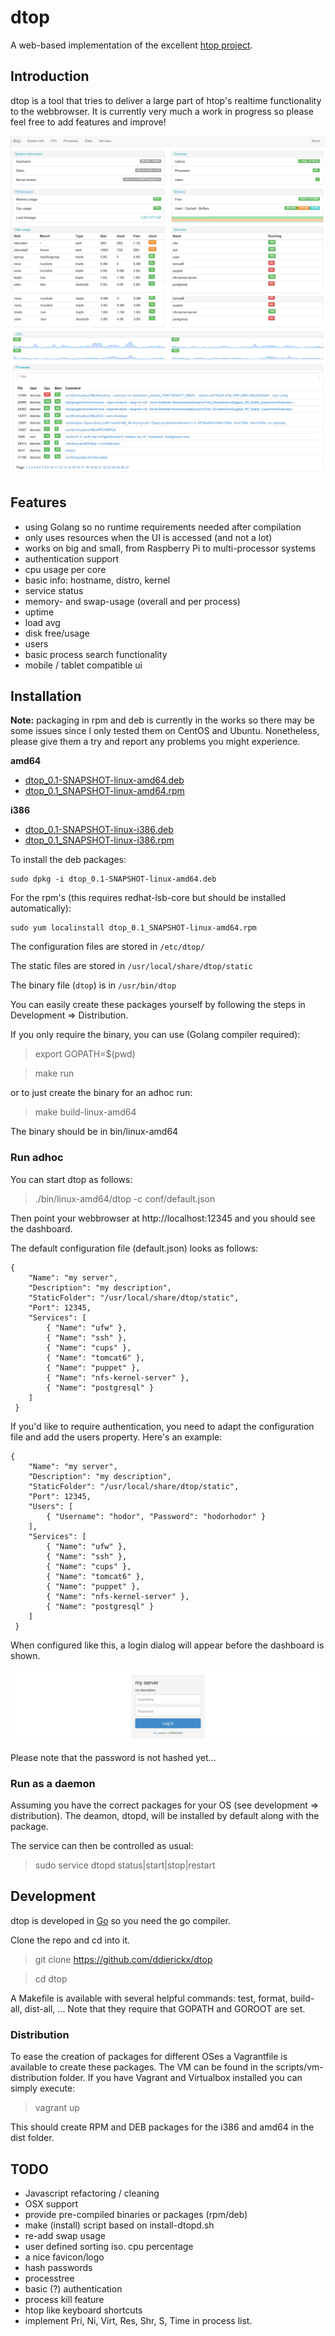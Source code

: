 # dtop #

A web-based implementation of the excellent [htop project](http://htop.sourceforge.net).

## Introduction ##

dtop is a tool that tries to deliver a large part of htop's realtime functionality to the webbrowser. It is currently very much a work in progress so please feel free to add features and improve!

![Image](/doc/screenshot1.png?raw=true)
![Image](/doc/screenshot2.png?raw=true)

## Features ##

*   using Golang so no runtime requirements needed after compilation
*   only uses resources when the UI is accessed (and not a lot)
*   works on big and small, from Raspberry Pi to multi-processor systems
*	authentication support
*	cpu usage per core
*   basic info: hostname, distro, kernel
*	service status
*	memory- and swap-usage (overall and per process)
*	uptime
*	load avg
*	disk free/usage
*	users
*	basic process search functionality
*   mobile / tablet compatible ui

## Installation ##

**Note:** packaging in rpm and deb is currently in the works so there may be some issues since I only tested them on CentOS and Ubuntu. Nonetheless, please give them a try and report any problems you might experience.

**amd64**

* [dtop_0.1-SNAPSHOT-linux-amd64.deb](https://www.dropbox.com/s/6ojuotr6telttm9/dtop_0.1-SNAPSHOT-linux-amd64.deb)
* [dtop_0.1_SNAPSHOT-linux-amd64.rpm](https://www.dropbox.com/s/8lv07hy55cnyqiz/dtop_0.1_SNAPSHOT-linux-amd64.rpm)

**i386**

* [dtop_0.1-SNAPSHOT-linux-i386.deb](https://www.dropbox.com/s/jgrkmbh8j7fzs8c/dtop_0.1-SNAPSHOT-linux-i386.deb)
* [dtop_0.1_SNAPSHOT-linux-i386.rpm](https://www.dropbox.com/s/yxrgsoc484ej4cr/dtop_0.1_SNAPSHOT-linux-i386.rpm)

To install the deb packages:

	sudo dpkg -i dtop_0.1-SNAPSHOT-linux-amd64.deb

For the rpm's (this requires redhat-lsb-core but should be installed automatically):

	sudo yum localinstall dtop_0.1_SNAPSHOT-linux-amd64.rpm

The configuration files are stored in `/etc/dtop/`

The static files are stored in `/usr/local/share/dtop/static`

The binary file (`dtop`) is in `/usr/bin/dtop`

You can easily create these packages yourself by following the steps in Development => Distribution.

If you only require the binary, you can use (Golang compiler required):

> export GOPATH=$(pwd)

> make run

or to just create the binary for an adhoc run:

> make build-linux-amd64

The binary should be in bin/linux-amd64

### Run adhoc

You can start dtop as follows:

> ./bin/linux-amd64/dtop -c conf/default.json

Then point your webbrowser at http://localhost:12345 and you should see the dashboard.

The default configuration file (default.json) looks as follows:

	{
	    "Name": "my server",
	    "Description": "my description",
	    "StaticFolder": "/usr/local/share/dtop/static",
	    "Port": 12345,
	    "Services": [
	        { "Name": "ufw" },
	        { "Name": "ssh" },
	        { "Name": "cups" },
	        { "Name": "tomcat6" },
	        { "Name": "puppet" },
	        { "Name": "nfs-kernel-server" },
	        { "Name": "postgresql" }
	    ]
	 }

If you'd like to require authentication, you need to adapt the configuration file and add the users property. Here's an example:

	{
	    "Name": "my server",
	    "Description": "my description",
	    "StaticFolder": "/usr/local/share/dtop/static",
	    "Port": 12345,
	    "Users": [
	    	{ "Username": "hodor", "Password": "hodorhodor" }
	    ],
	    "Services": [
	        { "Name": "ufw" },
	        { "Name": "ssh" },
	        { "Name": "cups" },
	        { "Name": "tomcat6" },
	        { "Name": "puppet" },
	        { "Name": "nfs-kernel-server" },
	        { "Name": "postgresql" }
	    ]
	 }

When configured like this, a login dialog will appear before the dashboard is shown.

![Image](/doc/screenshot3.png?raw=true)

Please note that the password is not hashed yet...

### Run as a daemon

Assuming you have the correct packages for your OS (see development => distribution). The deamon, dtopd, will be installed by default along with the package.

The service can then be controlled as usual:

> sudo service dtopd status|start|stop|restart

## Development ##

dtop is developed in [Go](http://golang.org) so you need the go compiler.

Clone the repo and cd into it.

> git clone https://github.com/ddierickx/dtop

> cd dtop

A Makefile is available with several helpful commands: test, format, build-all, dist-all, ... Note that they require that GOPATH and GOROOT are set.

### Distribution ###

To ease the creation of packages for different OSes a Vagrantfile is available to create these packages. The VM can be found in the scripts/vm-distribution folder. If you have Vagrant and Virtualbox installed you can simply execute:

> vagrant up

This should create RPM and DEB packages for the i386 and amd64 in the dist folder.

## TODO ##

*	Javascript refactoring / cleaning
*	OSX support
*   provide pre-compiled binaries or packages (rpm/deb)
*   make (install) script based on install-dtopd.sh
*   re-add swap usage
*	user defined sorting iso. cpu percentage
*   a nice favicon/logo
*	hash passwords
*	processtree
*	basic (?) authentication
*	process kill feature
*	htop like keyboard shortcuts
*	implement Pri, Ni, Virt, Res, Shr, S, Time in process list.
